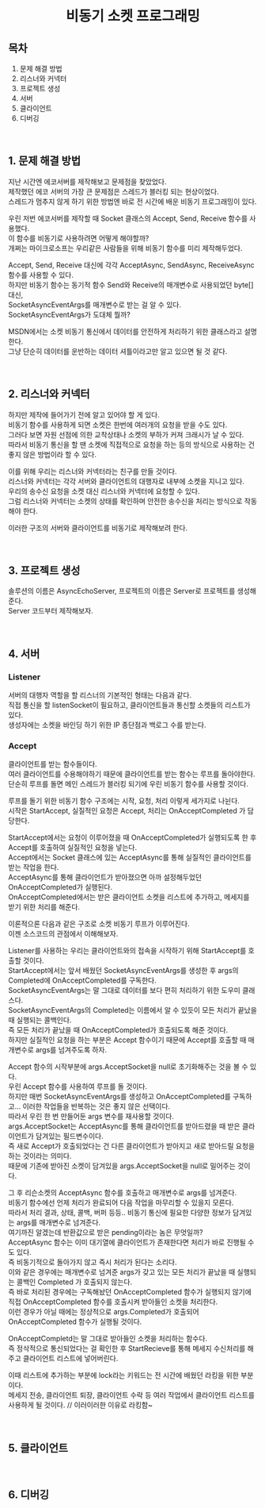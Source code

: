 # <center>**비동기 소켓 프로그래밍**</center>

## 목차
1. 문제 해결 방법
2. 리스너와 커넥터
3. 프로젝트 생성
4. 서버
5. 클라이언트
6. 디버깅

<br/>

## 1. 문제 해결 방법
지난 시간엔 에코서버를 제작해보고 문제점을 찾았었다.<br/>
제작했던 에코 서버의 가장 큰 문제점은 스레드가 블러킹 되는 현상이었다.<br/>
스레드가 멈추지 않게 하기 위한 방법엔 바로 전 시간에 배운 비동기 프로그래밍이 있다.

우린 저번 에코서버를 제작할 때 Socket 클래스의 Accept, Send, Receive 함수를 사용했다.<br/>
이 함수를 비동기로 사용하려면 어떻게 해야할까?<br/>
개쩌는 마이크로소프는 우리같은 사람들을 위해 비동기 함수를 미리 제작해두었다.<br/>

Accept, Send, Receive 대신에 각각 AcceptAsync, SendAsync, ReceiveAsync 함수를 사용할 수 있다.<br/>
하지만 비동기 함수는 동기적 함수 Send와 Receive의 매개변수로 사용되었던 byte[] 대신,<br/>
SocketAsyncEventArgs를 매개변수로 받는 걸 알 수 있다.<br/>
SocketAsyncEventArgs가 도대체 뭘까?

MSDN에서는 소켓 비동기 통신에서 데이터를 안전하게 처리하기 위한 클래스라고 설명한다.<br/>
그냥 단순히 데이터를 운반하는 데이터 셔틀이라고만 알고 있으면 될 것 같다.

<br/>

## 2. 리스너와 커넥터
하지만 제작에 들어가기 전에 알고 있어야 할 게 있다.<br/>
비동기 함수를 사용하게 되면 소켓은 한번에 여러개의 요청을 받을 수도 있다.<br/>
그러다 보면 자원 선점에 의한 교착상태나 소켓의 부하가 커져 크래시가 날 수 있다.<br/>
따라서 비동기 통신을 할 땐 소켓에 직접적으로 요청을 하는 등의 방식으로 사용하는 건 좋지 않은 방법이라 할 수 있다.

이를 위해 우리는 리스너와 커넥터라는 친구를 만들 것이다.<br/>
리스너와 커넥터는 각각 서버와 클라이언트의 대행자로 내부에 소켓을 지니고 있다.<br/>
우리의 송수신 요청을 소켓 대신 리스너와 커넥터에 요청할 수 있다.<br/>
그럼 리스너와 커넥터는 소켓의 상태를 확인하며 안전한 송수신을 처리는 방식으로 작동해야 한다.

이러한 구조의 서버와 클라이언트를 비동기로 제작해보려 한다.

<br/>

## 3. 프로젝트 생성
솔루션의 이름은 AsyncEchoServer, 프로젝트의 이름은 Server로 프로젝트를 생성해준다.<br/>
Server 코드부터 제작해보자.

<br/>

## 4. 서버
### Listener
서버의 대행자 역할을 할 리스너의 기본적인 형태는 다음과 같다.<br/>
직접 통신을 할 listenSocket이 필요하고, 클라이언트들과 통신할 소켓들의 리스트가 있다.<br/>
생성자에는 소켓을 바인딩 하기 위한 IP 종단점과 백로그 수를 받는다.

### Accept
클라이언트를 받는 함수들이다.<br/>
여러 클라이언트를 수용해야하기 때문에 클라이언트를 받는 함수는 루프를 돌아야한다.<br/>
단순히 루프를 돌면 메인 스레드가 블러킹 되기에 우린 비동기 함수를 사용할 것이다.

루프를 돌기 위한 비동기 함수 구조에는 시작, 요청, 처리 이렇게 세가지로 나뉜다.<br/>
시작은 StartAccept, 실질적인 요청은 Accept, 처리는 OnAcceptCompleted 가 담당한다.

StartAccept에서는 요청이 이루어졌을 때 OnAcceptCompleted가 실행되도록 한 후 Accept를 호출하여 실질적인 요청을 넣는다.<br/>
Accept에서는 Socket 클래스에 있는 AcceptAsync를 통해 실질적인 클라이언트를 받는 작업을 한다.<br/>
AcceptAsync를 통해 클라이언트가 받아졌으면 아까 설정해두었던 OnAcceptCompleted가 실행된다.<br/>
OnAcceptCompleted에서는 받은 클라이언트 소켓을 리스트에 추가하고, 메세지를 받기 위한 처리를 해준다.<br/>

이론적으론 다음과 같은 구조로 소켓 비동기 루프가 이루어진다.<br/>
이젠 소스코드의 관점에서 이해해보자.

Listener를 사용하는 우리는 클라이언트와의 접속을 시작하기 위해 StartAccept를 호출할 것이다.<br/>
StartAccept에서는 앞서 배웠던 SocketAsyncEventArgs를 생성한 후 args의 Completed에 OnAcceptCompleted를 구독한다.<br/>
SocketAsyncEventArgs는 말 그대로 데이터를 보다 편히 처리하기 위한 도우미 클래스다.<br/>
SocketAsyncEventArgs의 Completed는 이름에서 알 수 있듯이 모든 처리가 끝났을 때 실행되는 콜백인다.<br/>
즉 모든 처리가 끝났을 때 OnAcceptCompleted가 호출되도록 해준 것이다.<br/>
하지만 실질적인 요청을 하는 부분은 Accept 함수이기 때문에 Accept를 호출할 때 매개변수로 args를 넘겨주도록 하자.

Accept 함수의 시작부분에 args.AcceptSocket을 null로 초기화해주는 것을 볼 수 있다.<br/>
우린 Accept 함수를 사용하여 루프를 돌 것이다.<br/>
하지만 매번 SocketAsyncEventArgs를 생성하고 OnAcceptCompleted를 구독하고... 이러한 작업들을 반복하는 것은 좋지 않은 선택이다.<br/>
따라서 우린 한 번 만들어둔 args 변수를 재사용할 것이다.<br/>
args.AcceptSocket는 AcceptAsync를 통해 클라이언트를 받아드렸을 때 받은 클라이언트가 담겨있는 필드변수이다.<br/>
즉 새로 Accept가 호출되었다는 건 다른 클라이언트가 받아지고 새로 받아드릴 요청을 하는 것이라는 의미다.<br/>
때문에 기존에 받아진 소켓이 담겨있을 args.AcceptSocket을 null로 밀어주는 것이다.

그 후 리슨소켓의 AcceptAsync 함수를 호출하고 매개변수로 args를 넘겨준다.<br/>
비동기 함수에선 언제 처리가 완료되어 다음 작업을 마무리할 수 있을지 모른다.<br/>
따라서 처리 결과, 상태, 콜백, 버퍼 등등.. 비동기 통신에 필요한 다양한 정보가 담겨있는 args를 매개변수로 넘겨준다.<br/>
여기까진 알겠는데 반환값으로 받은 pending이라는 놈은 무엇일까?<br/>
AcceptAsync 함수는 이미 대기열에 클라이언트가 존재한다면 처리가 바로 진행될 수도 있다.<br/>
즉 비동기적으로 돌아가지 않고 즉시 처리가 된다는 소리다.<br/>
이와 같은 경우에는 매개변수로 넘겨준 args가 갖고 있는 모든 처리가 끝났을 때 실행되는 콜백인 Completed 가 호출되지 않는다.<br/>
즉 바로 처리된 경우에는 구독해놨던 OnAcceptCompleted 함수가 실행되지 않기에 직접 OnAcceptCompleted 함수를 호출시켜 받아들인 소켓을 처리한다.<br/>
이런 경우가 아닐 때에는 정상적으로 args.Completed가 호출되어 OnAcceptCompleted 함수가 실행될 것이다.

OnAcceptCompletd는 말 그대로 받아들인 소켓을 처리하는 함수다.<br/>
즉 정삭적으로 통신되었다는 걸 확인한 후 StartRecieve를 통해 메세지 수신처리를 해주고 클라이언트 리스트에 넣어버린다.

이때 리스트에 추가하는 부분에 lock라는 키워드는 전 시간에 배웠던 라킹을 위한 부분이다.<br/>
메세지 전송, 클라이언트 퇴장, 클라이언트 수락 등 여러 작업에서 클라이언트 리스트를 사용하게 될 것이다.
// 이러이러한 이유로 라킹함~

<br/>

## 5. 클라이언트

<br/>

## 6. 디버깅

<br/>